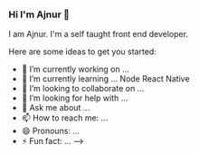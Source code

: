 ### Hi I'm Ajnur 👋


I am Ajnur. I'm a self taught front end developer.

Here are some ideas to get you started:

- 🔭 I’m currently working on ...
- 🌱 I’m currently learning ... Node React Native 
- 👯 I’m looking to collaborate on ...
- 🤔 I’m looking for help with ...
- 💬 Ask me about ...
- 📫 How to reach me: ...
- 😄 Pronouns: ...
- ⚡ Fun fact: ...
-->
